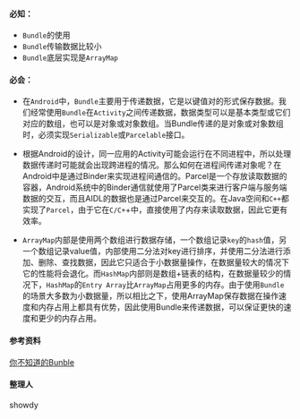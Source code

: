 ####  必知：
* `Bundle`的使用
* `Bundle`传输数据比较小
* `Bundle`底层实现是`ArrayMap`
####  必会：

*  在`Android`中，`Bundle`主要用于传递数据，它是以键值对的形式保存数据。我们经常使用`Bundle`在`Activity`之间传递数据，数据类型可以是基本类型或它们对应的数组，也可以是对象或对象数组。当Bundle传递的是对象或对象数组时，必须实现`Serializable`或`Parcelable`接口。

*  根据Android的设计，同一应用的Activity可能会运行在不同进程中，所以处理数据传递时可能就会出现跨进程的情况。那么如何在进程间传递对象呢？在Android中是通过Binder来实现进程间通信的。Parcel是一个存放读取数据的容器，Android系统中的Binder通信就使用了Parcel类来进行客户端与服务端数据的交互，而且AIDL的数据也是通过Parcel来交互的。在Java空间和`C++`都实现了`Parcel`，由于它在`C/C+`+中，直接使用了内存来读取数据，因此它更有效率。

* `ArrayMap`内部是使用两个数组进行数据存储，一个数组记录`key`的`hash`值，另一个数组记录value值，内部使用二分法对key进行排序，并使用二分法进行添加、删除、查找数据，因此它只适合于小数据量操作，在数据量较大的情况下它的性能将会退化。而`HashMap`内部则是数组+链表的结构，在数据量较少的情况下，`HashMap`的`Entry Array`比`ArrayMap`占用更多的内存。由于使用`Bundle`的场景大多数为小数据量，所以相比之下，使用ArrayMap保存数据在操作速度和内存占用上都具有优势，因此使用Bundle来传递数据，可以保证更快的速度和更少的内存占用。


#### 参考资料
[你不知道的Bunble](http://blog.csdn.net/goodlixueyong/article/details/51187578)

#### 整理人
showdy